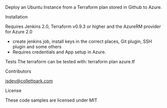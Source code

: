 

Deploy an Ubuntu Instance from a Terraform plan stored in Github to Azure.

Installation

Requires Jenkins 2.0, Terraform v0.9.3 or higher and the AzureRM provider for Azure 2.0
- create jenkins job, install keys in the correct places, Git plugin, SSH plugin and some others
- Requires credentials and App setup in Azure.

Tests
The terraform can be tested with: terraform plan azure.tf

Contributors

jsdev@collettpark.com

License

These code samples are licensed under MIT

